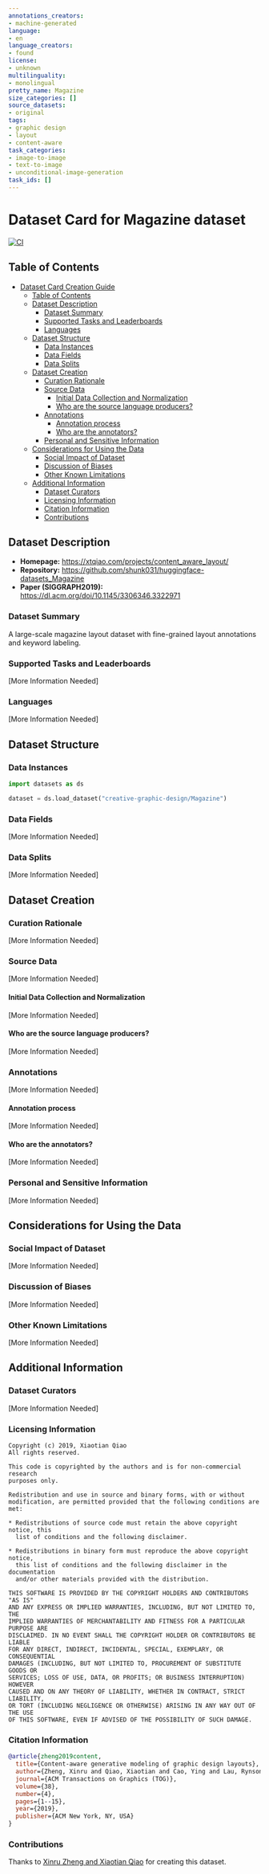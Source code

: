 ```yaml
---
annotations_creators:
- machine-generated
language:
- en
language_creators:
- found
license:
- unknown
multilinguality:
- monolingual
pretty_name: Magazine
size_categories: []
source_datasets:
- original
tags:
- graphic design
- layout
- content-aware
task_categories:
- image-to-image
- text-to-image
- unconditional-image-generation
task_ids: []
---
```


# Dataset Card for Magazine dataset

[![CI](https://github.com/shunk031/huggingface-datasets_Magazine/actions/workflows/ci.yaml/badge.svg)](https://github.com/shunk031/huggingface-datasets_Magazine/actions/workflows/ci.yaml)

## Table of Contents
- [Dataset Card Creation Guide](#dataset-card-creation-guide)
  - [Table of Contents](#table-of-contents)
  - [Dataset Description](#dataset-description)
    - [Dataset Summary](#dataset-summary)
    - [Supported Tasks and Leaderboards](#supported-tasks-and-leaderboards)
    - [Languages](#languages)
  - [Dataset Structure](#dataset-structure)
    - [Data Instances](#data-instances)
    - [Data Fields](#data-fields)
    - [Data Splits](#data-splits)
  - [Dataset Creation](#dataset-creation)
    - [Curation Rationale](#curation-rationale)
    - [Source Data](#source-data)
      - [Initial Data Collection and Normalization](#initial-data-collection-and-normalization)
      - [Who are the source language producers?](#who-are-the-source-language-producers)
    - [Annotations](#annotations)
      - [Annotation process](#annotation-process)
      - [Who are the annotators?](#who-are-the-annotators)
    - [Personal and Sensitive Information](#personal-and-sensitive-information)
  - [Considerations for Using the Data](#considerations-for-using-the-data)
    - [Social Impact of Dataset](#social-impact-of-dataset)
    - [Discussion of Biases](#discussion-of-biases)
    - [Other Known Limitations](#other-known-limitations)
  - [Additional Information](#additional-information)
    - [Dataset Curators](#dataset-curators)
    - [Licensing Information](#licensing-information)
    - [Citation Information](#citation-information)
    - [Contributions](#contributions)

## Dataset Description

- **Homepage:** https://xtqiao.com/projects/content_aware_layout/
- **Repository:** https://github.com/shunk031/huggingface-datasets_Magazine
- **Paper (SIGGRAPH2019):** https://dl.acm.org/doi/10.1145/3306346.3322971

### Dataset Summary

A large-scale magazine layout dataset with fine-grained layout annotations and keyword labeling.

### Supported Tasks and Leaderboards

[More Information Needed]

### Languages

[More Information Needed]

## Dataset Structure

### Data Instances

<!-- To use Magazine dataset, you need to download the image and layout annotations from the [OneDrive](https://portland-my.sharepoint.com/:f:/g/personal/xqiao6-c_my_cityu_edu_hk/EhmRh5SFoQ9Hjl_aRjCOltkBKFYefiSagR6QLJ7pWvs3Ww?e=y8HO5Q) in the [official page](https://xtqiao.com/projects/content_aware_layout/).
Then place the downloaded files in the following structure and specify its path.

```shell
/path/to/datasets
├── MagImage.zip
└── MagLayout.zip
```

```python
import datasets as ds

dataset = ds.load_dataset(
    path="shunk031/Magazine",
    data_dir="/path/to/datasets/", # Specify the path of the downloaded directory.
)
``` -->

```python
import datasets as ds

dataset = ds.load_dataset("creative-graphic-design/Magazine")
```

### Data Fields

[More Information Needed]

### Data Splits

[More Information Needed]

## Dataset Creation

### Curation Rationale

[More Information Needed]

### Source Data

[More Information Needed]

#### Initial Data Collection and Normalization

[More Information Needed]

#### Who are the source language producers?

[More Information Needed]

### Annotations

[More Information Needed]

#### Annotation process

[More Information Needed]

#### Who are the annotators?

[More Information Needed]

### Personal and Sensitive Information

[More Information Needed]

## Considerations for Using the Data

### Social Impact of Dataset

[More Information Needed]

### Discussion of Biases

[More Information Needed]

### Other Known Limitations

[More Information Needed]

## Additional Information

### Dataset Curators

[More Information Needed]

### Licensing Information

```
Copyright (c) 2019, Xiaotian Qiao
All rights reserved.

This code is copyrighted by the authors and is for non-commercial research
purposes only.

Redistribution and use in source and binary forms, with or without
modification, are permitted provided that the following conditions are met:

* Redistributions of source code must retain the above copyright notice, this
  list of conditions and the following disclaimer.

* Redistributions in binary form must reproduce the above copyright notice,
  this list of conditions and the following disclaimer in the documentation
  and/or other materials provided with the distribution.

THIS SOFTWARE IS PROVIDED BY THE COPYRIGHT HOLDERS AND CONTRIBUTORS "AS IS"
AND ANY EXPRESS OR IMPLIED WARRANTIES, INCLUDING, BUT NOT LIMITED TO, THE
IMPLIED WARRANTIES OF MERCHANTABILITY AND FITNESS FOR A PARTICULAR PURPOSE ARE
DISCLAIMED. IN NO EVENT SHALL THE COPYRIGHT HOLDER OR CONTRIBUTORS BE LIABLE
FOR ANY DIRECT, INDIRECT, INCIDENTAL, SPECIAL, EXEMPLARY, OR CONSEQUENTIAL
DAMAGES (INCLUDING, BUT NOT LIMITED TO, PROCUREMENT OF SUBSTITUTE GOODS OR
SERVICES; LOSS OF USE, DATA, OR PROFITS; OR BUSINESS INTERRUPTION) HOWEVER
CAUSED AND ON ANY THEORY OF LIABILITY, WHETHER IN CONTRACT, STRICT LIABILITY,
OR TORT (INCLUDING NEGLIGENCE OR OTHERWISE) ARISING IN ANY WAY OUT OF THE USE
OF THIS SOFTWARE, EVEN IF ADVISED OF THE POSSIBILITY OF SUCH DAMAGE.
```

### Citation Information

```bibtex
@article{zheng2019content,
  title={Content-aware generative modeling of graphic design layouts},
  author={Zheng, Xinru and Qiao, Xiaotian and Cao, Ying and Lau, Rynson WH},
  journal={ACM Transactions on Graphics (TOG)},
  volume={38},
  number={4},
  pages={1--15},
  year={2019},
  publisher={ACM New York, NY, USA}
}
```

### Contributions

Thanks to [Xinru Zheng and Xiaotian Qiao](https://xtqiao.com/projects/content_aware_layout/) for creating this dataset.
